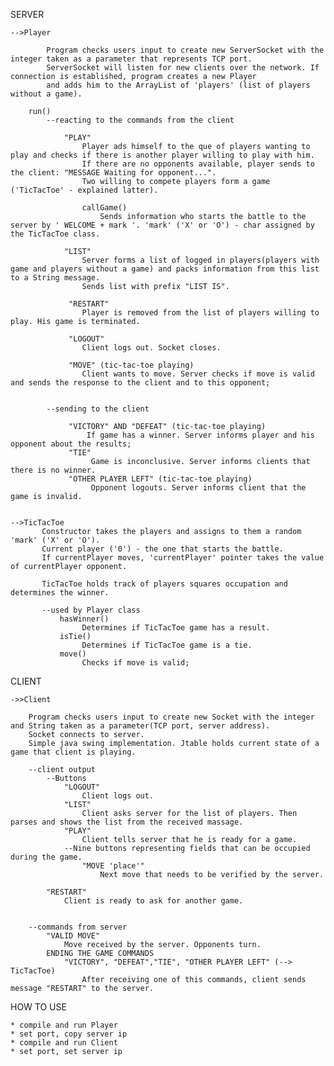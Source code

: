 SERVER

    -->Player
    
            Program checks users input to create new ServerSocket with the integer taken as a parameter that represents TCP port.
            ServerSocket will listen for new clients over the network. If connection is established, program creates a new Player
            and adds him to the ArrayList of 'players' (list of players without a game).

        run()
            --reacting to the commands from the client

                "PLAY"
                    Player ads himself to the que of players wanting to play and checks if there is another player willing to play with him.
                    If there are no opponents available, player sends to the client: "MESSAGE Waiting for opponent...".
                    Two willing to compete players form a game ('TicTacToe' - explained latter).

                    callGame()
                        Sends information who starts the battle to the server by ' WELCOME + mark '. 'mark' ('X' or 'O') - char assigned by the TicTacToe class.

                "LIST"
                    Server forms a list of logged in players(players with game and players without a game) and packs information from this list to a String message.
                    Sends list with prefix "LIST IS".

                 "RESTART"
                    Player is removed from the list of players willing to play. His game is terminated.

                 "LOGOUT"
                    Client logs out. Socket closes.

                 "MOVE" (tic-tac-toe playing)
                    Client wants to move. Server checks if move is valid and sends the response to the client and to this opponent;


            --sending to the client

                 "VICTORY" AND "DEFEAT" (tic-tac-toe playing)
                     If game has a winner. Server informs player and his opponent about the results;
                 "TIE"
                      Game is inconclusive. Server informs clients that there is no winner.
                 "OTHER PLAYER LEFT" (tic-tac-toe playing)
                      Opponent logouts. Server informs client that the game is invalid.


    -->TicTacToe
           Constructor takes the players and assigns to them a random 'mark' ('X' or 'O').
           Current player ('0') - the one that starts the battle.
           If currentPlayer moves, 'currentPlayer' pointer takes the value of currentPlayer opponent.

           TicTacToe holds track of players squares occupation and determines the winner.

           --used by Player class
               hasWinner()
                    Determines if TicTacToe game has a result.
               isTie()
                    Determines if TicTacToe game is a tie.
               move()
                    Checks if move is valid;

CLIENT

    ->>Client
    
        Program checks users input to create new Socket with the integer and String taken as a parameter(TCP port, server address).
        Socket connects to server.
        Simple java swing implementation. Jtable holds current state of a game that client is playing.

        --client output
            --Buttons
                "LOGOUT"
                    Client logs out.
                "LIST"
                    Client asks server for the list of players. Then parses and shows the list from the received massage.
                "PLAY"
                    Client tells server that he is ready for a game.
                --Nine buttons representing fields that can be occupied during the game.
                    "MOVE 'place'"
                        Next move that needs to be verified by the server.

            "RESTART"
                Client is ready to ask for another game.


        --commands from server
            "VALID MOVE"
                Move received by the server. Opponents turn.
            ENDING THE GAME COMMANDS
                "VICTORY", "DEFEAT","TIE", "OTHER PLAYER LEFT" (--> TicTacToe)
                    After receiving one of this commands, client sends message "RESTART" to the server.


HOW TO USE

    * compile and run Player
    * set port, copy server ip
    * compile and run Client
    * set port, set server ip

